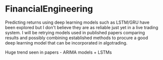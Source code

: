 # FinancialEngineering

Predicting returns using deep learning models such as LSTM/GRU have been explored but I don't believe they are as reliable just yet in a live trading system. 
I will be retrying models used in published papers comparing results and possibly combining established methods to procure a good deep learning model that can be incorporated in algotrading.

Huge trend seen in papers - ARIMA models + LSTMs
